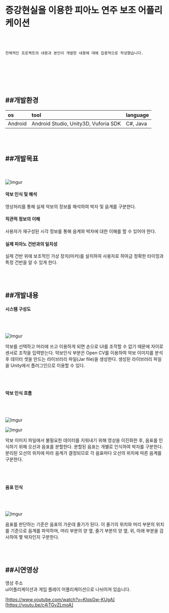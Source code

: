 증강현실을 이용한 피아노 연주 보조 어플리케이션
===================


<br></br>

```
전체적인 프로젝트의 내용과 본인이 개발한 내용에 대해 집중적으로 작성했습니다.
```


<br></br>

<br></br>



##개발환경
-------------

| os     | tool   |language|
|:-------|:-------|:-------|
|Android |Android Studio, Unity3D, Vuforia SDK|C#, Java|


<br></br>


##개발목표
-------------------


<br></br>
![Imgur](http://i.imgur.com/P2p4bQI.jpg)


#### 악보 인식 및 해석

영상처리를 통해 실제 악보의 정보를 해석하여 박자 및 음계를 구분한다.

#### 직관적 정보의 이해

사용자가 재구성된 시각 정보를 통해 음계와 박자에 대한 이해를 할 수 있어야 한다.

#### 실제 피아노 건반과의 일치성

실제 건반 위에 보조적인 가상 장치(마커)를 설치하여 사용자로 하여금 정확한 타이밍과 특정 건반을 알 수 있게 한다.




<br></br>



##개발내용
-------------

#### 시스템 구성도

<br></br>

![Imgur](http://i.imgur.com/JSBO9G2.jpg)

악보를 선택하고 머리에 쓰고 이용하게 되면 손으로 UI를 조작할 수 없기 때문에 자이로 센서로 조작을 입력받는다. 악보인식 부분은 Open CV를 이용하여 악보 이미지를 분석 후 데이터 셋을 만드는 라이브러리 파일(Jar file)을 생성한다. 생성된 라이브러리 파일을 Unity에서 플러그인으로 이용할 수 있다.


<br></br>

#### 악보 인식 흐름

<br></br>

![Imgur](http://i.imgur.com/SBfMrFi.jpg)



![Imgur](http://i.imgur.com/anEgZJh.jpg)


악보 이미지 파일에서 불필요한 데이터를 지워내기 위해 영상을 이진화한 후, 음표를 인식하기 위해 오선과 음표를 분할한다. 분할된 음표는 개별로 인식하여 박자를 구분한다. 분리된 오선의 위치에 따라 음계가 결정되므로 각 음표마다 오선의 위치에 따른 음계를 구분한다.

<br></br>

#### 음표 인식

<br></br>

![Imgur](http://i.imgur.com/g3sT2FN.jpg)

음표를 판단하는 기준은 음표의 가운데 줄기가 된다. 이 줄기의 위치와 머리 부분의 위치를 기준으로 음계를 파악하며, 머리 부분의 양 옆, 줄기 부분의 양 옆, 위, 아래 부분을 검사하여 몇 박자인지 구분한다.



<br></br>


##시연영상
-------------


영상 주소
<br>
ui어플리케이션과 게임 플레이 어플리케이션으로 나뉘어져 있습니다.

[https://www.youtube.com/watch?v=KlqsGw-KUgA]
<br>
[https://youtu.be/c4jTGvZLmoA]


